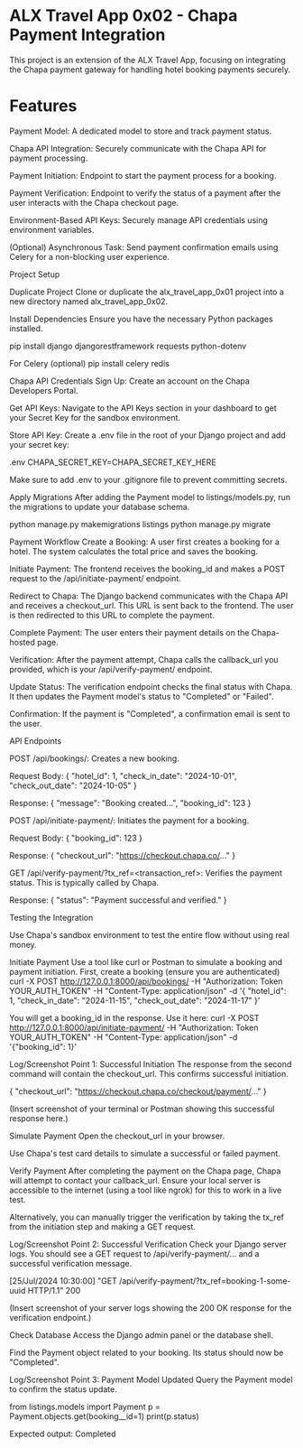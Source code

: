 # ALX Travel App 0x02 - Chapa Payment Integration 

This project is an extension of the ALX Travel App, focusing on integrating the Chapa payment gateway for handling hotel booking payments securely.

# Features 

Payment Model: A dedicated model to store and track payment status.

Chapa API Integration: Securely communicate with the Chapa API for payment processing.

Payment Initiation: Endpoint to start the payment process for a booking.

Payment Verification: Endpoint to verify the status of a payment after the user interacts with the Chapa checkout page.

Environment-Based API Keys: Securely manage API credentials using environment variables.

(Optional) Asynchronous Task: Send payment confirmation emails using Celery for a non-blocking user experience.

Project Setup

Duplicate Project Clone or duplicate the alx_travel_app_0x01 project into a new directory named alx_travel_app_0x02.

Install Dependencies Ensure you have the necessary Python packages installed.

pip install django djangorestframework requests python-dotenv

For Celery (optional) pip install celery redis

Chapa API Credentials Sign Up: Create an account on the Chapa Developers Portal.

Get API Keys: Navigate to the API Keys section in your dashboard to get your Secret Key for the sandbox environment.

Store API Key: Create a .env file in the root of your Django project and add your secret key:

.env CHAPA_SECRET_KEY=CHAPA_SECRET_KEY_HERE

Make sure to add .env to your .gitignore file to prevent committing secrets.

Apply Migrations After adding the Payment model to listings/models.py, run the migrations to update your database schema.

python manage.py makemigrations listings python manage.py migrate

Payment Workflow Create a Booking: A user first creates a booking for a hotel. The system calculates the total price and saves the booking.

Initiate Payment: The frontend receives the booking_id and makes a POST request to the /api/initiate-payment/ endpoint.

Redirect to Chapa: The Django backend communicates with the Chapa API and receives a checkout_url. This URL is sent back to the frontend. The user is then redirected to this URL to complete the payment.

Complete Payment: The user enters their payment details on the Chapa-hosted page.

Verification: After the payment attempt, Chapa calls the callback_url you provided, which is your /api/verify-payment/ endpoint.

Update Status: The verification endpoint checks the final status with Chapa. It then updates the Payment model's status to "Completed" or "Failed".

Confirmation: If the payment is "Completed", a confirmation email is sent to the user.

API Endpoints

POST /api/bookings/: Creates a new booking.

Request Body: { "hotel_id": 1, "check_in_date": "2024-10-01", "check_out_date": "2024-10-05" }

Response: { "message": "Booking created...", "booking_id": 123 }

POST /api/initiate-payment/: Initiates the payment for a booking.

Request Body: { "booking_id": 123 }

Response: { "checkout_url": "https://checkout.chapa.co/..." }

GET /api/verify-payment/?tx_ref=<transaction_ref>: Verifies the payment status. This is typically called by Chapa.

Response: { "status": "Payment successful and verified." }

Testing the Integration

Use Chapa's sandbox environment to test the entire flow without using real money.

Initiate Payment Use a tool like curl or Postman to simulate a booking and payment initiation. First, create a booking (ensure you are authenticated) curl -X POST http://127.0.0.1:8000/api/bookings/ -H "Authorization: Token YOUR_AUTH_TOKEN" -H "Content-Type: application/json" -d '{ "hotel_id": 1, "check_in_date": "2024-11-15", "check_out_date": "2024-11-17" }'

You will get a booking_id in the response. Use it here: curl -X POST http://127.0.0.1:8000/api/initiate-payment/ -H "Authorization: Token YOUR_AUTH_TOKEN" -H "Content-Type: application/json" -d '{"booking_id": 1}'

Log/Screenshot Point 1: Successful Initiation The response from the second command will contain the checkout_url. This confirms successful initiation.

{ "checkout_url": "https://checkout.chapa.co/checkout/payment/..." }

(Insert screenshot of your terminal or Postman showing this successful response here.)

Simulate Payment Open the checkout_url in your browser.

Use Chapa's test card details to simulate a successful or failed payment.

Verify Payment After completing the payment on the Chapa page, Chapa will attempt to contact your callback_url. Ensure your local server is accessible to the internet (using a tool like ngrok) for this to work in a live test.

Alternatively, you can manually trigger the verification by taking the tx_ref from the initiation step and making a GET request.

Log/Screenshot Point 2: Successful Verification Check your Django server logs. You should see a GET request to /api/verify-payment/... and a successful verification message.

[25/Jul/2024 10:30:00] "GET /api/verify-payment/?tx_ref=booking-1-some-uuid HTTP/1.1" 200

(Insert screenshot of your server logs showing the 200 OK response for the verification endpoint.)

Check Database Access the Django admin panel or the database shell.

Find the Payment object related to your booking. Its status should now be "Completed".

Log/Screenshot Point 3: Payment Model Updated Query the Payment model to confirm the status update.

from listings.models import Payment p = Payment.objects.get(booking__id=1) print(p.status)

Expected output: Completed
